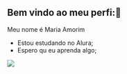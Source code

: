 ## Bem vindo ao meu perfi:💙


Meu nome é Maria Amorim

- Estou estudando no Alura;
- Espero qu eu aprenda algo;

![](https://media.tenor.com/cU5QNoJT2EgAAAAj/naruto.gif)
